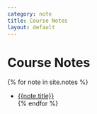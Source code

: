 ```yaml
---
category: note
title: Course Notes
layout: default
---
```


# Course Notes

{% for note in site.notes %}
* [{{note.title}}]({{site.baseurl}}{{note.url}})  
{% endfor %}
